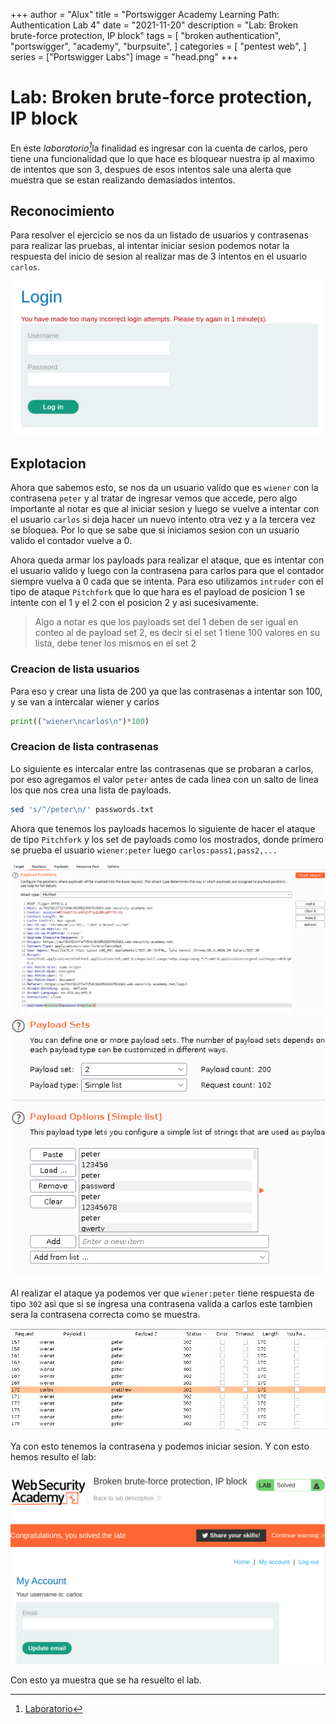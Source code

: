 +++
author = "Alux"
title = "Portswigger Academy Learning Path: Authentication Lab 4"
date = "2021-11-20"
description = "Lab: Broken brute-force protection, IP block"
tags = [
    "broken authentication",
    "portswigger",
    "academy",
    "burpsuite",
]
categories = [
    "pentest web",
]
series = ["Portswigger Labs"]
image = "head.png"
+++

# Lab: Broken brute-force protection, IP block

En este <cite>laboratorio[^1]</cite>la finalidad es ingresar con la cuenta de carlos, pero tiene una funcionalidad que lo que hace es bloquear nuestra ip al maximo de intentos que son 3, despues de esos intentos sale una alerta que muestra que se estan realizando demasiados intentos.

## Reconocimiento

Para resolver el ejercicio se nos da un listado de usuarios y contrasenas para realizar las pruebas, al intentar iniciar sesion podemos notar la respuesta del inicio de sesion al realizar mas de 3 intentos en el usuario `carlos`.

![Respuesta al realizar muchos intentos de inicio de sesion](login.png)


## Explotacion

Ahora que sabemos esto, se nos da un usuario valido que es `wiener` con la contrasena `peter` y al tratar de ingresar vemos que accede, pero algo importante al notar es que al iniciar sesion y luego se vuelve a intentar con el usuario `carlos` si deja hacer un nuevo intento otra vez y a la tercera vez se bloquea. Por lo que se sabe que si iniciamos sesion con un usuario valido el contador vuelve a 0.

Ahora queda armar los payloads para realizar el ataque, que es intentar con el usuario valido y luego con la contrasena para carlos para que el contador siempre vuelva a 0 cada que se intenta. Para eso utilizamos `intruder` con el tipo de ataque `Pitchfork` que lo que hara es el payload de posicion 1 se intente con el 1 y el 2 con el posicion 2 y asi sucesivamente.

> Algo a notar es que los payloads set del 1 deben de ser igual en conteo al de payload set 2, es decir si el set 1 tiene 100 valores en su lista, debe tener los mismos en el set 2


### Creacion de lista usuarios

Para eso y crear una lista de 200 ya que las contrasenas a intentar son 100, y se van a intercalar wiener y carlos

```python
print(("wiener\ncarlos\n")*100)
```

### Creacion de lista contrasenas

Lo siguiente es intercalar entre las contrasenas que se probaran a carlos, por eso agregamos el valor `peter` antes de cada linea con un salto de linea los que nos crea una lista de payloads.

```bash
sed 's/^/peter\n/' passwords.txt
```

Ahora que tenemos los payloads hacemos lo siguiente de hacer el ataque de tipo `Pitchfork` y los set de payloads como los mostrados, donde primero se prueba el usuario `wiener:peter` luego `carlos:pass1,pass2,...`

![Intruder Position](intruder.png)
![Intruder Payloads](intruder2.png)

Al realizar el ataque ya podemos ver que `wiener:peter` tiene respuesta de tipo `302` asi que si se ingresa una contrasena valida a carlos este tambien sera la contrasena correcta como se muestra.

![Respuestas del ataque de usuarios](resultado.png)

Ya con esto tenemos la contrasena y podemos iniciar sesion. Y con esto hemos resulto el lab:

![Laboratorio resuelto](resuelto.png)

Con esto ya muestra que se ha resuelto el lab.

[^1]: [Laboratorio](https://portswigger.net/web-security/authentication/password-based/lab-broken-bruteforce-protection-ip-block)
